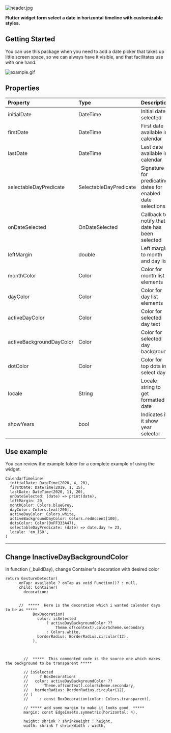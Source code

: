 ![header.jpg](header.jpg)

**Flutter widget form select a date in horizontal timeline with customizable styles.**

## Getting Started

You can use this package when you need to add a date picker that takes up little screen space, so we can always have it visible, and that facilitates use with one hand.

![example.gif](example.gif)

## Properties

| Property                 | Type                   | Description                                                 |
|:-------------------------|:-----------------------|:------------------------------------------------------------|
| initialDate              | DateTime               | Initial date selected                                       |
| firstDate                | DateTime               | First date available in calendar                            |
| lastDate                 | DateTime               | Last date available in calendar                             |
| selectableDayPredicate   | SelectableDayPredicate | Signature for predicating dates for enabled date selections |
| onDateSelected           | OnDateSelected         | Callback to notify that a date has been selected            |
| leftMargin               | double                 | Left margin to month and day list                           |
| monthColor               | Color                  | Color for month list elements                               |
| dayColor                 | Color                  | Color for day list elements                                 |
| activeDayColor           | Color                  | Color for selected day text                                 |
| activeBackgroundDayColor | Color                  | Color for selected day background                           |
| dotColor                 | Color                  | Color for top dots in select day                            |
| locale                   | String                 | Locale string to get formatted date                         |
| showYears                | bool                   | Indicates if it show year selector                           |


## Use example

You can review the example folder for a complete example of using the widget.

```
CalendarTimeline(
  initialDate: DateTime(2020, 4, 20),
  firstDate: DateTime(2019, 1, 15),
  lastDate: DateTime(2020, 11, 20),
  onDateSelected: (date) => print(date),
  leftMargin: 20,
  monthColor: Colors.blueGrey,
  dayColor: Colors.teal[200],
  activeDayColor: Colors.white,
  activeBackgroundDayColor: Colors.redAccent[100],
  dotsColor: Color(0xFF333A47),
  selectableDayPredicate: (date) => date.day != 23,
  locale: 'en_ISO',
)
```

---------------------------------------------------------------------------------------

## Change InactiveDayBackgroundColor

In function (_buildDay), change Container's decoration with desired color


```
return GestureDetector(
      onTap: available ? onTap as void Function()? : null,
      child: Container(
        decoration:


      //  *****  Here is the decoration which i wanted calender days to be as ***** 
            BoxDecoration(
              color: isSelected
                  ? activeDayBackgroundColor ??
                      Theme.of(context).colorScheme.secondary
                  : Colors.white,
              borderRadius: BorderRadius.circular(12),
            ),



        //  *****  This commented code is the source one which makes the background to be transparent *****

        // isSelected
        //     ? BoxDecoration(
        //   color: activeDayBackgroundColor ??
        //       Theme.of(context).colorScheme.secondary,
        //   borderRadius: BorderRadius.circular(12),
        // )
        //     : const BoxDecoration(color: Colors.transparent),

        // ***** add some margin to make it looks good  ***** 
        margin: const EdgeInsets.symmetric(horizontal: 4),

        height: shrink ? shrinkHeight : height,
        width: shrink ? shrinkWidth : width,
```


